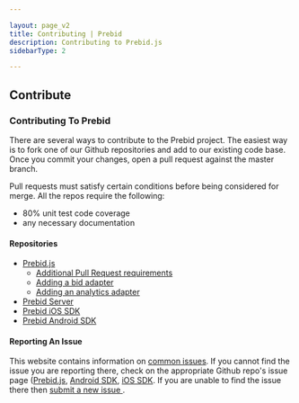 ```yaml
---

layout: page_v2
title: Contributing | Prebid
description: Contributing to Prebid.js
sidebarType: 2

---
```


## Contribute

### Contributing To Prebid

There are several ways to contribute to the Prebid project. The easiest way is to fork one of our Github repositories and add to our existing code base. Once you commit your changes, open a pull request against the master branch.

Pull requests must satisfy certain conditions before being considered for merge. All the repos require the following:

+ 80% unit test code coverage
+ any necessary documentation

#### Repositories

* [Prebid.js](https://github.com/prebid/Prebid.js)
    * [Additional Pull Request requirements](https://github.com/prebid/Prebid.js/blob/master/PR_REVIEW.md)
    * [Adding a bid adapter]({{site.baseurl}}/dev-docs/bidder-adaptor.html)
    * [Adding an analytics adapter]({{site.baseurl}}/dev-docs/integrate-with-the-prebid-analytics-api.html)
* [Prebid Server](https://github.com/prebid/prebid-server)
* [Prebid iOS SDK](https://github.com/prebid/prebid-mobile-ios)
* [Prebid Android SDK](https://github.com/prebid/prebid-mobile-android)


#### Reporting An Issue

This website contains information on <a href="/dev-docs/common-issues.html" title="Common Issues">common issues</a>. If you cannot find the issue you are reporting there, check on the appropriate Github repo's issue page ([Prebid.js](https://github.com/prebid/Prebid.js/issues), [Android SDK](https://github.com/prebid/prebid-mobile-android/issues), [iOS SDK](https://github.com/prebid/prebid-mobile-ios/issues). If you are unable to find the issue there then <a href="https://github.com/prebid/Prebid.js/issues/new" title="Report a new issue">submit a new issue </a>.
